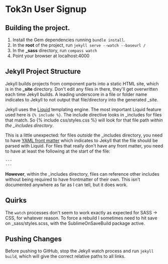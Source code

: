 # Tok3n User Signup

## Building the project.
1. Install the Gem dependencies running `bundle install`.
2. In the **root** of the project, run `jekyll serve --watch --baseurl /`
3. In the **_sass** directory, run `compass watch`
4. Point your browser at localhost:4000

## Jekyll Project Structure
Jekyll builds projects from component parts into a static HTML site, which is in the **_site** directory. Don't edit any files in there, they'll get overwritten each time Jekyll builds. A leading underscore in a file or folder name indicates to Jekyll to not output that file/directory into the generated _site. 

Jekyll uses the [Liquid](http://liquidmarkup.org/) templating engine. The most important Liquid feature used here is `{% include %}`. The include directive looks in _includes for files that match. So {% include css/styles.css %} will look for that file path *within the _includes directory*. 

This is a little unexpected: for files *outside* the _includes directory, you need to have [YAML front matter](http://jekyllrb.com/docs/frontmatter/) which indicates to Jekyll that the file should be parsed with Liquid. For files that really don't have any front matter, you need to have at least the following at the start of the file:
```
---
---
```
**However**, within the _includes directory, files can reference other includes without being required to have frontmatter of their own. This isn't documented anywhere as far as I can tell, but it does work.

## Quirks
The `watch` processes don't seem to work exactly as expected for SASS -> CSS, for whatever reason. To force a rebuild I sometimes need to hit save on _sass/styles.scss, with the SublimeOnSaveBuild package active.

## Pushing Changes
Before pushing to GitHub, stop the Jekyll watch process and run `jekyll build`, which will give the correct relative paths to all links.



